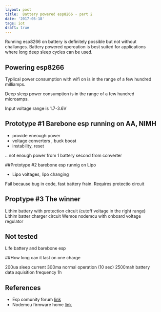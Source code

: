 ```yaml
---
layout: post
title:  Battery powered esp8266 - part 2
date: '2017-05-18'
tags: iot
draft: true
---
```


Running esp8266 on battery is definitely possible but not without challanges. Battery powered opereation is best suited for applications where long deep sleep cycles can be used.  

## Powering esp8266


Typlical power consumption with wifi on is in the range of a few hundred milliamps.

Deep sleep power consumption is in the range of a few hundred microamps.

Input voltage range is 1.7-3.6V



## Prototype #1 Barebone esp running on AA, NIMH

- provide eneough power 
- voltage converters , buck boost 
- instability, reset

.. not enough power from 1 battery second from converter


##Prototype #2 barebone esp runnig on Lipo 

- Lipo voltages, lipo changing 

Fail because bug in code, fast battery frain. Requires protectio circuit 


## Proptype #3 The winner 

Lithim battery with protection circuit (cutoff voltage in the right range) 
Lithim batter charger circuit 
Wemos nodemcu with onboard voltage regulator

## Not tested

Life battery and barebone esp


##How long can it last on one charge

200ua sleep current 
300ma normal operation (10 sec)
2500mah battery 
data aquisition frequency 1h 





## References

- Esp comunity forum [link](http://www.esp8266.com/)
- Nodemcu firmware home [link](http://nodemcu.com/index_en.html)
